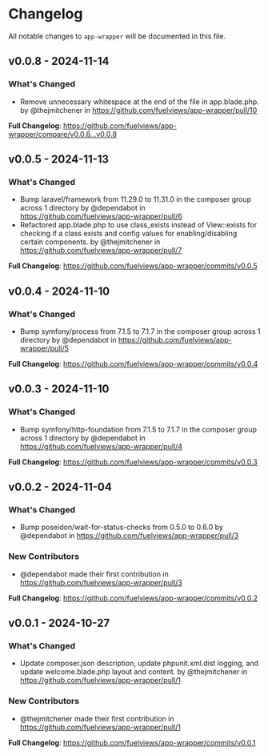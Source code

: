 # Changelog

All notable changes to `app-wrapper` will be documented in this file.

## v0.0.8 - 2024-11-14

### What's Changed

* Remove unnecessary whitespace at the end of the file in app.blade.php. by @thejmitchener in https://github.com/fuelviews/app-wrapper/pull/10

**Full Changelog**: https://github.com/fuelviews/app-wrapper/compare/v0.0.6...v0.0.8

## v0.0.5 - 2024-11-13

### What's Changed

* Bump laravel/framework from 11.29.0 to 11.31.0 in the composer group across 1 directory by @dependabot in https://github.com/fuelviews/app-wrapper/pull/6
* Refactored app.blade.php to use class_exists instead of View::exists for checking if a class exists and config values for enabling/disabling certain components. by @thejmitchener in https://github.com/fuelviews/app-wrapper/pull/7

**Full Changelog**: https://github.com/fuelviews/app-wrapper/commits/v0.0.5

## v0.0.4 - 2024-11-10

### What's Changed

* Bump symfony/process from 7.1.5 to 7.1.7 in the composer group across 1 directory by @dependabot in https://github.com/fuelviews/app-wrapper/pull/5

**Full Changelog**: https://github.com/fuelviews/app-wrapper/commits/v0.0.4

## v0.0.3 - 2024-11-10

### What's Changed

* Bump symfony/http-foundation from 7.1.5 to 7.1.7 in the composer group across 1 directory by @dependabot in https://github.com/fuelviews/app-wrapper/pull/4

**Full Changelog**: https://github.com/fuelviews/app-wrapper/commits/v0.0.3

## v0.0.2 - 2024-11-04

### What's Changed

* Bump poseidon/wait-for-status-checks from 0.5.0 to 0.6.0 by @dependabot in https://github.com/fuelviews/app-wrapper/pull/3

### New Contributors

* @dependabot made their first contribution in https://github.com/fuelviews/app-wrapper/pull/3

**Full Changelog**: https://github.com/fuelviews/app-wrapper/commits/v0.0.2

## v0.0.1 - 2024-10-27

### What's Changed

* Update composer.json description, update phpunit.xml.dist logging, and update welcome.blade.php layout and content. by @thejmitchener in https://github.com/fuelviews/app-wrapper/pull/1

### New Contributors

* @thejmitchener made their first contribution in https://github.com/fuelviews/app-wrapper/pull/1

**Full Changelog**: https://github.com/fuelviews/app-wrapper/commits/v0.0.1
